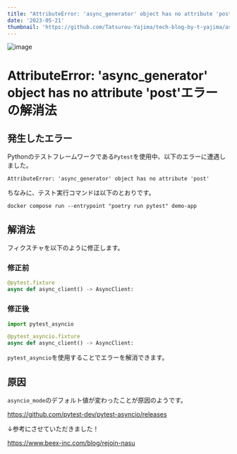 ```yaml
---
title: "AttributeError: 'async_generator' object has no attribute 'post'エラーの解消法"
date: '2023-05-21'
thumbnail: 'https://github.com/Tatsurou-Yajima/tech-blog-by-t-yajima/assets/44424270/725fed8e-14a8-48d5-95c0-db37c73d858b'
---
```


![image](https://github.com/Tatsurou-Yajima/tech-blog-by-t-yajima/assets/44424270/725fed8e-14a8-48d5-95c0-db37c73d858b)

# AttributeError: 'async_generator' object has no attribute 'post'エラーの解消法

## 発生したエラー

Pythonのテストフレームワークである`Pytest`を使用中、以下のエラーに遭遇しました。

```log:ターミナル
AttributeError: 'async_generator' object has no attribute 'post'
```

ちなみに、テスト実行コマンドは以下のとおりです。

```docker:テスト実行コマンド
docker compose run --entrypoint "poetry run pytest" demo-app
```

## 解消法

フィクスチャを以下のように修正します。

### 修正前

```python
@pytest.fixture
async def async_client() -> AsyncClient:
```

### 修正後

```python
import pytest_asyncio

@pytest_asyncio.fixture
async def async_client() -> AsyncClient:
```

`pytest_asyncio`を使用することでエラーを解消できます。

## 原因

`asyncio_mode`のデフォルト値が変わったことが原因のようです。

https://github.com/pytest-dev/pytest-asyncio/releases

↓参考にさせていただきました！

https://www.beex-inc.com/blog/rejoin-nasu

